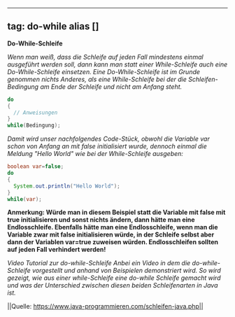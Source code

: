 
---
tag: do-while
alias []
---


**Do-While-Schleife**

*Wenn man weiß, dass die Schleife auf jeden Fall mindestens einmal ausgeführt werden soll, dann kann man statt einer While-Schleife auch eine Do-While-Schleife einsetzen. Eine Do-While-Schleife ist im Grunde genommen nichts Anderes, als eine While-Schleife bei der die Schleifen-Bedingung am Ende der Schleife und nicht am Anfang steht.*


```java
do
{
  // Anweisungen
}
while(Bedingung);
```

*Damit wird unser nachfolgendes Code-Stück, obwohl die Variable var schon von Anfang an mit false initialisiert wurde, dennoch einmal die Meldung "Hello World" wie bei der While-Schleife ausgeben:*


```java
boolean var=false;
do
{
  System.out.println("Hello World");
}
while(var);
```

**Anmerkung: Würde man in diesem Beispiel statt die Variable mit false mit true initialisieren und sonst nichts ändern, dann hätte man eine Endlosschleife. Ebenfalls hätte man eine Endlosschleife, wenn man die Variable zwar mit false initialisieren würde, in der Schleife selbst aber dann der Variablen var=true zuweisen würden. Endlosschleifen sollten auf jeden Fall verhindert werden!**

*Video Tutorial zur do-while-Schleife*
*Anbei ein Video in dem die do-while-Schleife vorgestellt und anhand von Beispielen demonstriert wird. So wird gezeigt, wie aus einer while-Schleife eine do-while Schleife* *gemacht wird und was der Unterschied zwischen diesen beiden Schleifenarten in Java ist.*

||Quelle: https://www.java-programmieren.com/schleifen-java.php||
